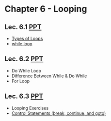 # Chapter 6 - Looping

## Lec. 6.1 [PPT](https://drive.google.com/file/d/1mi94_d_0nBSqxppobbUzmMLWAXBT78OD/view?usp=sharing)
- [Types of Loops](https://medium.com/@milankathiriya/control-structure-in-c-language-c0679d6822da#:~:text=Repetition%20Structure%20(Loops)%3A)
- [while loop](https://medium.com/@milankathiriya/control-structure-in-c-language-c0679d6822da#:~:text=Repetition%20Structure%20(Loops)%3A)

## Lec. 6.2 [PPT](https://drive.google.com/file/d/1_SJ0doqk8ElGsu_7LAK5z-lW2FzinMgl/view?usp=sharing)
- Do While Loop
- Difference Between While & Do While
- For Loop

## Lec. 6.3 [PPT](https://drive.google.com/file/d/1TJMC5iOmf_fm4sye58HLqXS1icPe2b6b/view?usp=sharing)
- Looping Exercises
- [Control Statements (break, continue, and goto)](https://medium.com/@milankathiriya/control-statements-in-c-language-b7fd3f3d30dd)
